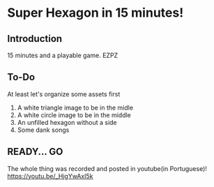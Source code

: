 # Super Hexagon in 15 minutes!

## Introduction

15 minutes and a playable game. EZPZ

## To-Do

At least let's organize some assets first

1. A white triangle image to be in the midle
2. A white circle image to be in the middle
3. An unfilled hexagon without a side
4. Some dank songs

## READY... GO

The whole thing was recorded and posted in youtube(in Portuguese)! https://youtu.be/_HjgYwAxI5k

